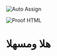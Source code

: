 ![Auto Assign](https://github.com/Tayet3/demo-repository/actions/workflows/auto-assign.yml/badge.svg)

![Proof HTML](https://github.com/Tayet3/demo-repository/actions/workflows/proof-html.yml/badge.svg)

# هلا ومسهلا

